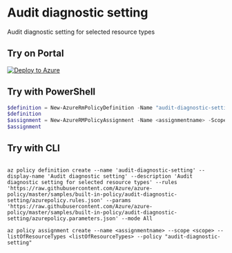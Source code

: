 # Audit diagnostic setting

Audit diagnostic setting for selected resource types

## Try on Portal

[![Deploy to Azure](http://azuredeploy.net/deploybutton.png)](https://portal.azure.com/?feature.customportal=false&microsoft_azure_policy=true&microsoft_azure_policy_policyinsights=true&feature.microsoft_azure_security_policy=true&microsoft_azure_marketplace_policy=true#blade/Microsoft_Azure_Policy/CreatePolicyDefinitionBlade/uri/https%3A%2F%2Fraw.githubusercontent.com%2FAzure%2Fazure-policy%2Fmaster%2Fsamples%2Fbuilt-in-policy%audit-diagnostic-setting%2Fazurepolicy.json)

## Try with PowerShell

````powershell
$definition = New-AzureRmPolicyDefinition -Name "audit-diagnostic-setting" -DisplayName "Audit diagnostic setting" -description "Audit diagnostic setting for selected resource types" -Policy 'https://raw.githubusercontent.com/Azure/azure-policy/master/samples/built-in-policy/audit-diagnostic-setting/azurepolicy.rules.json' -Parameter 'https://raw.githubusercontent.com/Azure/azure-policy/master/samples/built-in-policy/audit-diagnostic-setting/azurepolicy.parameters.json' -Mode All
$definition
$assignment = New-AzureRMPolicyAssignment -Name <assignmentname> -Scope <scope> -listOfResourceTypes <listOfResourceTypes> -PolicyDefinition $definition
$assignment 
````

## Try with CLI

````cli

az policy definition create --name 'audit-diagnostic-setting' --display-name 'Audit diagnostic setting' --description 'Audit diagnostic setting for selected resource types' --rules 'https://raw.githubusercontent.com/Azure/azure-policy/master/samples/built-in-policy/audit-diagnostic-setting/azurepolicy.rules.json' --params 'https://raw.githubusercontent.com/Azure/azure-policy/master/samples/built-in-policy/audit-diagnostic-setting/azurepolicy.parameters.json' --mode All

az policy assignment create --name <assignmentname> --scope <scope> --listOfResourceTypes <listOfResourceTypes> --policy "audit-diagnostic-setting" 

````
